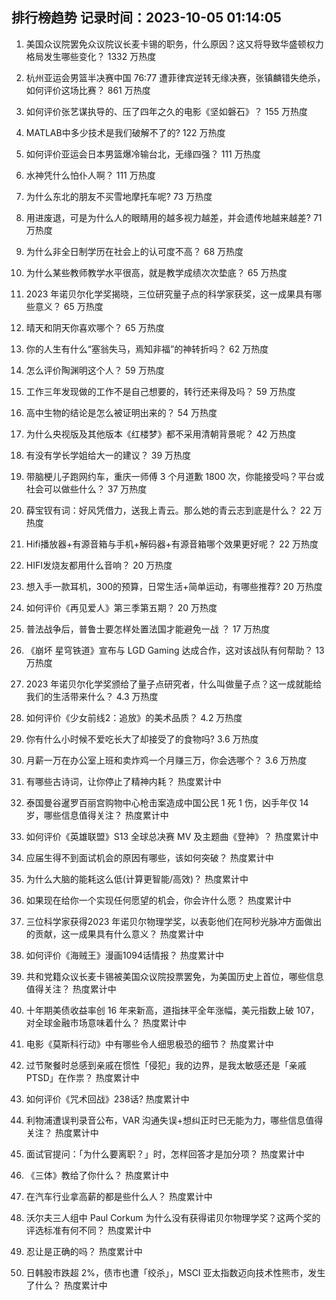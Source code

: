 
## 排行榜趋势 记录时间：2023-10-05 01:14:05
  
  1. 美国众议院罢免众议院议长麦卡锡的职务，什么原因？这又将导致华盛顿权力格局发生哪些变化？ 1332 万热度
    
  2. 杭州亚运会男篮半决赛中国 76:77 遭菲律宾逆转无缘决赛，张镇麟错失绝杀，如何评价这场比赛？ 861 万热度
    
  3. 如何评价张艺谋执导的、压了四年之久的电影《坚如磐石》？ 155 万热度
    
  4. MATLAB中多少技术是我们破解不了的? 122 万热度
    
  5. 如何评价亚运会日本男篮爆冷输台北，无缘四强？ 111 万热度
    
  6. 水神凭什么怕仆人啊？ 111 万热度
    
  7. 为什么东北的朋友不买雪地摩托车呢? 73 万热度
    
  8. 用进废退，可是为什么人的眼睛用的越多视力越差，并会遗传地越来越差? 71 万热度
    
  9. 为什么非全日制学历在社会上的认可度不高？ 68 万热度
    
  10. 为什么某些教师教学水平很高，就是教学成绩次次垫底？ 65 万热度
    
  11. 2023 年诺贝尔化学奖揭晓，三位研究量子点的科学家获奖，这一成果具有哪些意义？ 65 万热度
    
  12. 晴天和阴天你喜欢哪个？ 65 万热度
    
  13. 你的人生有什么“塞翁失马，焉知非福”的神转折吗？ 62 万热度
    
  14. 怎么评价陶渊明这个人？ 59 万热度
    
  15. 工作三年发现做的工作不是自己想要的，转行还来得及吗？ 59 万热度
    
  16. 高中生物的结论是怎么被证明出来的？ 54 万热度
    
  17. 为什么央视版及其他版本《红楼梦》都不采用清朝背景呢？ 42 万热度
    
  18. 有没有学长学姐给大一的建议？ 39 万热度
    
  19. 带脑梗儿子跑网约车，重庆一师傅 3 个月道歉 1800 次，你能接受吗？平台或社会可以做些什么？ 37 万热度
    
  20. 薛宝钗有词：好风凭借力，送我上青云。那么她的青云志到底是什么？ 22 万热度
    
  21. Hifi播放器+有源音箱与手机+解码器+有源音箱哪个效果更好呢？ 22 万热度
    
  22. HIFI发烧友都用什么音响？ 20 万热度
    
  23. 想入手一款耳机，300的预算，日常生活+简单运动，有哪些推荐? 20 万热度
    
  24. 如何评价《再见爱人》第三季第五期？ 20 万热度
    
  25. 普法战争后，普鲁士要怎样处置法国才能避免一战 ？ 17 万热度
    
  26. 《崩坏 星穹铁道》宣布与 LGD Gaming 达成合作，这对该战队有何帮助？ 13 万热度
    
  27. 2023 年诺贝尔化学奖颁给了量子点研究者，什么叫做量子点？这一成就能给我们的生活带来什么？ 4.3 万热度
    
  28. 如何评价《少女前线2：追放》的美术品质？ 4.2 万热度
    
  29. 你有什么小时候不爱吃长大了却接受了的食物吗? 3.6 万热度
    
  30. 月薪一万在办公室上班和卖炸鸡一个月赚三万，你会选哪个？ 3.6 万热度
    
  31. 有哪些古诗词，让你停止了精神内耗？ 热度累计中
    
  32. 泰国曼谷暹罗百丽宫购物中心枪击案造成中国公民 1 死 1 伤，凶手年仅 14 岁，哪些信息值得关注？ 热度累计中
    
  33. 如何评价《英雄联盟》S13 全球总决赛 MV 及主题曲《登神》？ 热度累计中
    
  34. 应届生得不到面试机会的原因有哪些，该如何突破？ 热度累计中
    
  35. 为什么大脑的能耗这么低(计算更智能/高效)？ 热度累计中
    
  36. 如果现在给你一个实现任何愿望的机会，你会许什么愿？ 热度累计中
    
  37. 三位科学家获得2023 年诺贝尔物理学奖，以表彰他们在阿秒光脉冲方面做出的贡献，这一成果具有什么意义？ 热度累计中
    
  38. 如何评价《海贼王》漫画1094话情报？ 热度累计中
    
  39. 共和党籍众议长麦卡锡被美国众议院投票罢免，为美国历史上首位，哪些信息值得关注？ 热度累计中
    
  40. 十年期美债收益率创 16 年来新高，道指抹平全年涨幅，美元指数上破 107，对全球金融市场意味着什么？ 热度累计中
    
  41. 电影《莫斯科行动》中有哪些令人细思极恐的细节？ 热度累计中
    
  42. 过节聚餐时总感到亲戚在惯性「侵犯」我的边界，是我太敏感还是「亲戚PTSD」在作祟？ 热度累计中
    
  43. 如何评价《咒术回战》238话? 热度累计中
    
  44. 利物浦遭误判录音公布，VAR 沟通失误+想纠正时已无能为力，哪些信息值得关注？ 热度累计中
    
  45. 面试官提问：「为什么要离职？」时，怎样回答才是加分项？ 热度累计中
    
  46. 《三体》教给了你什么？ 热度累计中
    
  47. 在汽车行业拿高薪的都是些什么人？ 热度累计中
    
  48. 沃尔夫三人组中 Paul Corkum 为什么没有获得诺贝尔物理学奖？这两个奖的评选标准有何不同？ 热度累计中
    
  49. 忍让是正确的吗？ 热度累计中
    
  50. 日韩股市跌超 2%，债市也遭「绞杀」，MSCI 亚太指数迈向技术性熊市，发生了什么？ 热度累计中
    